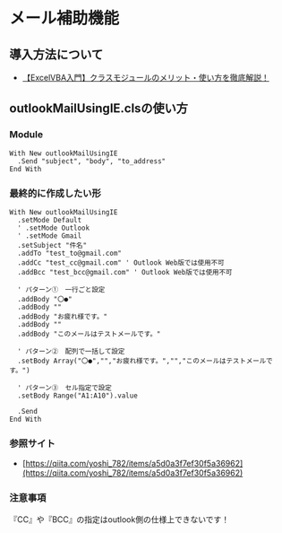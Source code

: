 # メール補助機能

## 導入方法について
- [【ExcelVBA入門】クラスモジュールのメリット・使い方を徹底解説！](https://www.sejuku.net/blog/67476)

## outlookMailUsingIE.clsの使い方

### Module
```
With New outlookMailUsingIE
  .Send "subject", "body", "to_address"
End With
```

### 最終的に作成したい形
```
With New outlookMailUsingIE
  .setMode Default
  ' .setMode Outlook
  ' .setMode Gmail
  .setSubject "件名"
  .addTo "test_to@gmail.com"
  .addCc "test_cc@gmail.com" ' Outlook Web版では使用不可
  .addBcc "test_bcc@gmail.com" ' Outlook Web版では使用不可
  
  ' パターン①　一行ごと設定
  .addBody "〇●"
  .addBody ""
  .addBody "お疲れ様です。"
  .addBody ""
  .addBody "このメールはテストメールです。"
  
  ' パターン②　配列で一括して設定
  .setBody Array("〇●","","お疲れ様です。","","このメールはテストメールです。")
  
  ' パターン③　セル指定で設定
  .setBody Range("A1:A10").value
  
  .Send
End With
```

### 参照サイト
- [https://qiita.com/yoshi_782/items/a5d0a3f7ef30f5a36962](https://qiita.com/yoshi_782/items/a5d0a3f7ef30f5a36962)

### 注意事項
『CC』や『BCC』の指定はoutlook側の仕様上できないです！

